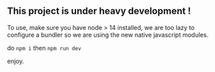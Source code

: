 ## This project is under heavy development ! 

To use, make sure you have node > 14 installed, we are too lazy to
configure a bundler so we are using the new native javascript modules.

do `npm i`
then `npm run dev`

enjoy.